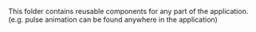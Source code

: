 This folder contains reusable components for any part of the application. (e.g. pulse animation can be found anywhere in the application)
